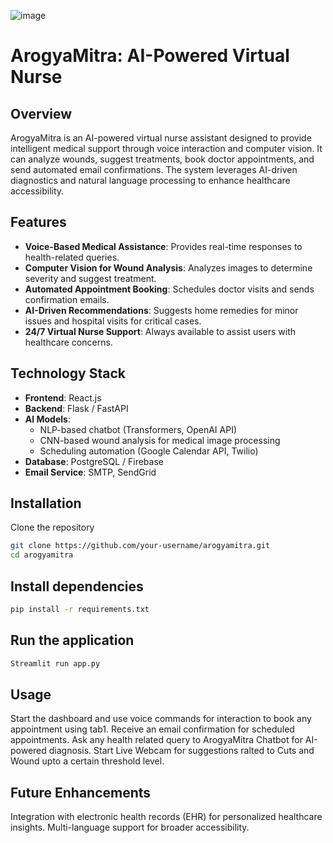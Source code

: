 ![image](https://github.com/user-attachments/assets/c4ae9ba9-312e-4096-a32c-0434ca17b80b)


# ArogyaMitra: AI-Powered Virtual Nurse  

## Overview  

ArogyaMitra is an AI-powered virtual nurse assistant designed to provide intelligent medical support through voice interaction and computer vision. It can analyze wounds, suggest treatments, book doctor appointments, and send automated email confirmations. The system leverages AI-driven diagnostics and natural language processing to enhance healthcare accessibility.  

## Features  

- **Voice-Based Medical Assistance**: Provides real-time responses to health-related queries.  
- **Computer Vision for Wound Analysis**: Analyzes images to determine severity and suggest treatment.  
- **Automated Appointment Booking**: Schedules doctor visits and sends confirmation emails.  
- **AI-Driven Recommendations**: Suggests home remedies for minor issues and hospital visits for critical cases.  
- **24/7 Virtual Nurse Support**: Always available to assist users with healthcare concerns.  

## Technology Stack  

- **Frontend**: React.js  
- **Backend**: Flask / FastAPI  
- **AI Models**:  
  - NLP-based chatbot (Transformers, OpenAI API)  
  - CNN-based wound analysis for medical image processing  
  - Scheduling automation (Google Calendar API, Twilio)  
- **Database**: PostgreSQL / Firebase  
- **Email Service**: SMTP, SendGrid  

## Installation  

Clone the repository  
```bash
git clone https://github.com/your-username/arogyamitra.git
cd arogyamitra
```
## Install dependencies

```bash
pip install -r requirements.txt  
```

## Run the application
```bash
Streamlit run app.py
```
## Usage

Start the dashboard and use voice commands for interaction to book any appointment using tab1.
Receive an email confirmation for scheduled appointments.
Ask any health related query to ArogyaMitra Chatbot for AI-powered diagnosis.
Start Live Webcam for suggestions ralted to Cuts and Wound upto a certain threshold level.

## Future Enhancements

Integration with electronic health records (EHR) for personalized healthcare insights.
Multi-language support for broader accessibility.

